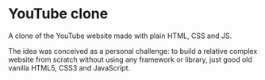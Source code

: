 # YouTube clone

A clone of the YouTube website made with plain HTML, CSS and JS.

The idea was conceived as a personal challenge: to build a relative complex website from scratch without using any framework or library, just good old vanilla HTML5, CSS3 and JavaScript.
